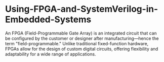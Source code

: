 # Using-FPGA-and-SystemVerilog-in-Embedded-Systems
An FPGA (Field-Programmable Gate Array) is an integrated circuit that can be configured by the customer or designer after manufacturing—hence the term "field-programmable." Unlike traditional fixed-function hardware, FPGAs allow for the design of custom digital circuits, offering flexibility and adaptability for a wide range of applications.
